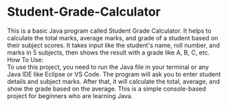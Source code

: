 # Student-Grade-Calculator
This is a basic Java program called Student Grade Calculator. It helps to calculate the total marks, average marks, and grade of a student based on their subject scores. It takes input like the student's name, roll number, and marks in 5 subjects, then shows the result with a grade like A, B, C, etc.
<br>
How To Use:
<br>
To use this project, you need to run the Java file in your terminal or any Java IDE like Eclipse or VS Code. The program will ask you to enter student details and subject marks. After that, it will calculate the total, average, and show the grade based on the average. This is a simple console-based project for beginners who are learning Java.
